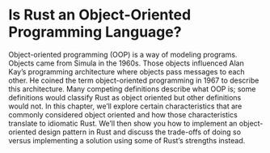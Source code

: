 # Is Rust an Object-Oriented Programming Language?

Object-oriented programming (OOP) is a way of modeling programs. Objects came
from Simula in the 1960s. Those objects influenced Alan Kay’s programming
architecture where objects pass messages to each other. He coined the term
object-oriented programming in 1967 to describe this architecture. Many
competing definitions describe what OOP is; some definitions would classify
Rust as object oriented but other definitions would not. In this chapter, we’ll
explore certain characteristics that are commonly considered object oriented
and how those characteristics translate to idiomatic Rust. We’ll then show you
how to implement an object-oriented design pattern in Rust and discuss the
trade-offs of doing so versus implementing a solution using some of Rust’s
strengths instead.

